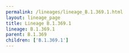```yaml
---
permalink: /lineages/lineage_B.1.369.1.html
layout: lineage_page
title: Lineage B.1.369.1
lineage: B.1.369.1
parent: B.1.369
children: ['B.1.369.1']
---
```

